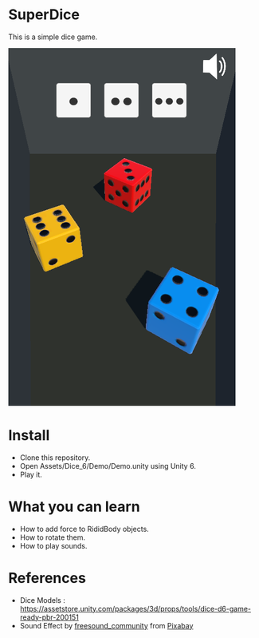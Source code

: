 # SuperDice
This is a simple dice game.

![main title](https://github.com/sunduk/SuperDice/blob/main/Documents/title.png?raw=true)


# Install
- Clone this repository.
- Open Assets/Dice_6/Demo/Demo.unity using Unity 6.
- Play it.


# What you can learn
- How to add force to RididBody objects.
- How to rotate them.
- How to play sounds.


# References
- Dice Models : https://assetstore.unity.com/packages/3d/props/tools/dice-d6-game-ready-pbr-200151
- Sound Effect by <a href="https://pixabay.com/users/freesound_community-46691455/?utm_source=link-attribution&utm_medium=referral&utm_campaign=music&utm_content=69018">freesound_community</a> from <a href="https://pixabay.com//?utm_source=link-attribution&utm_medium=referral&utm_campaign=music&utm_content=69018">Pixabay</a>
